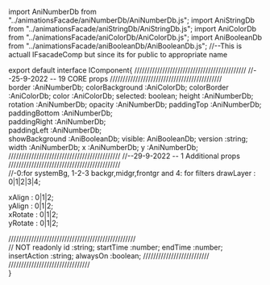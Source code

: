 import AniNumberDb from "../animationsFacade/aniNumberDb/AniNumberDb.js";
import AniStringDb from "../animationsFacade/aniStringDb/AniStringDb.js";
import AniColorDb from  "../animationsFacade/aniColorDb/AniColorDb.js";
import AniBooleanDb from "../animationsFacade/aniBooleanDb/AniBooleanDb.js";
//--This is actuall IFsacadeComp but since its for public to appropriate name

export default interface IComponent{
////////////////////////////////////////////
//--25-9-2022 -- 19 CORE props 
////////////////////////////////////////////    
    border :AniNumberDb;
    colorBackground :AniColorDb;
    colorBorder :AniColorDb;
    color :AniColorDb;
    selected: boolean;
    height :AniNumberDb;
    rotation :AniNumberDb;
    opacity :AniNumberDb;
    paddingTop    :AniNumberDb;        
    paddingBottom :AniNumberDb;         
    paddingRight  :AniNumberDb;         
    paddingLeft   :AniNumberDb;         
    showBackground :AniBooleanDb;
    visible: AniBooleanDb;
    version :string;
    width :AniNumberDb;
    x :AniNumberDb;
    y :AniNumberDb;
////////////////////////////////////////////
//--29-9-2022 -- 1 Additional props 
////////////////////////////////////////////    
//-0:for systemBg, 1-2-3 backgr,midgr,frontgr and 4: for filters
drawLayer : 0|1|2|3|4;  

xAlign  : 0|1|2;  
yAlign  : 0|1|2;  
xRotate : 0|1|2;  
yRotate : 0|1|2;  

//////////////////////////////////////////////////    
// NOT readonly
id :string;
startTime :number;
endTime :number;
insertAction :string;
alwaysOn :boolean;
//////////////////////////
////////////////////////////////    
}
